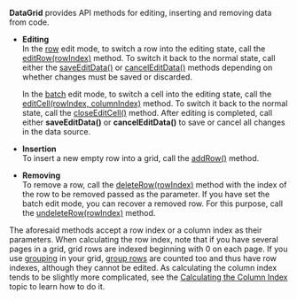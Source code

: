 **DataGrid** provides API methods for editing, inserting and removing data from code.

* **Editing**		
In the [row](/concepts/10%20UI%20Widgets/70%20Data%20Grid/070%20Data%20Editing/20%20Editing%20in%20UI/20%20Row%20Mode.md '/Documentation/Guide/UI_Widgets/Data_Grid/Data_Editing/#Editing_in_UI/Row_Mode') edit mode, to switch a row into the editing state, call the [editRow(rowIndex)](/api-reference/10%20UI%20Widgets/dxDataGrid/3%20Methods/editRow(rowIndex).md '/Documentation/ApiReference/UI_Widgets/dxDataGrid/Methods/#editRowrowIndex') method. To switch it back to the normal state, call either the [saveEditData()](/api-reference/10%20UI%20Widgets/dxDataGrid/3%20Methods/saveEditData().md '/Documentation/ApiReference/UI_Widgets/dxDataGrid/Methods/#saveEditData') or [cancelEditData()](/api-reference/10%20UI%20Widgets/dxDataGrid/3%20Methods/cancelEditData().md '/Documentation/ApiReference/UI_Widgets/dxDataGrid/Methods/#cancelEditData') methods depending on whether changes must be saved or discarded.

	In the [batch](/concepts/10%20UI%20Widgets/70%20Data%20Grid/070%20Data%20Editing/20%20Editing%20in%20UI/30%20Batch%20Mode.md '/Documentation/Guide/UI_Widgets/Data_Grid/Data_Editing/#Editing_in_UI/Batch_Mode') edit mode, to switch a cell into the editing state, call the [editCell(rowIndex, columnIndex)](/Documentation/ApiReference/UI_Widgets/dxDataGrid/Methods/#editCellrowIndex_columnIndex) method. To switch it back to the normal state, call the [closeEditCell()](/api-reference/10%20UI%20Widgets/dxDataGrid/3%20Methods/closeEditCell().md '/Documentation/ApiReference/UI_Widgets/dxDataGrid/Methods/#closeEditCell') method. After editing is completed, call either **saveEditData()** or **cancelEditData()** to save or cancel all changes in the data source.

* **Insertion**			
To insert a new empty row into a grid, call the [addRow()](/api-reference/10%20UI%20Widgets/dxDataGrid/3%20Methods/addRow().md '/Documentation/ApiReference/UI_Widgets/dxDataGrid/Methods/#addRow') method.

* **Removing**		
To remove a row, call the [deleteRow(rowIndex)](/api-reference/10%20UI%20Widgets/dxDataGrid/3%20Methods/deleteRow(rowIndex).md '/Documentation/ApiReference/UI_Widgets/dxDataGrid/Methods/#deleteRowrowIndex') method with the index of the row to be removed passed as the parameter. If you have set the batch edit mode, you can recover a removed row. For this purpose, call the [undeleteRow(rowIndex)](/api-reference/10%20UI%20Widgets/dxDataGrid/3%20Methods/undeleteRow(rowIndex).md '/Documentation/ApiReference/UI_Widgets/dxDataGrid/Methods/#undeleteRowrowIndex') method.

The aforesaid methods accept a row index or a column index as their parameters. When calculating the row index, note that if you have several pages in a grid, grid rows are indexed beginning with 0 on each page. If you use [grouping](/concepts/10%20UI%20Widgets/70%20Data%20Grid/040%20Grouping/010%20Grouping.md '/Documentation/Guide/UI_Widgets/Data_Grid/Grouping/') in your grid, [group rows](/concepts/10%20UI%20Widgets/70%20Data%20Grid/001%20Visual%20Elements/100%20Group%20Rows '/Documentation/Guide/UI_Widgets/Data_Grid/Visual_Elements/#Group_Rows') are counted too and thus have row indexes, although they cannot be edited. As calculating the column index tends to be slightly more complicated, see the [Calculating the Column Index](/concepts/10%20UI%20Widgets/70%20Data%20Grid/001%20Visual%20Elements/010%20Grid%20Columns/040%20Calculating%20the%20Column%20Index.md '/Documentation/Guide/UI_Widgets/Data_Grid/Visual_Elements/#Grid_Columns/Calculating_the_Column_Index') topic to learn how to do it.
